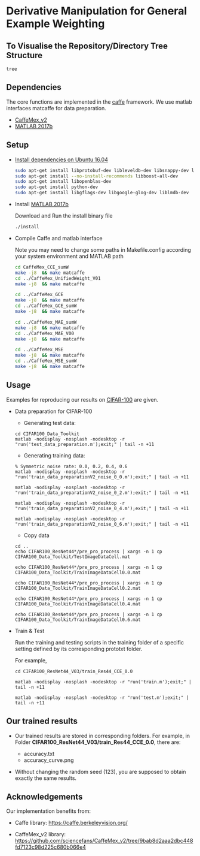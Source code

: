 
# Derivative Manipulation for General Example Weighting


## To Visualise the Repository/Directory Tree Structure

```
tree
```

## Dependencies
The core functions are implemented in the [caffe](https://github.com/BVLC/caffe) framework. We use matlab interfaces matcaffe for data preparation.  
* [CaffeMex_v2](https://github.com/sciencefans/CaffeMex_v2/tree/9bab8d2aaa2dbc448fd7123c98d225c680b066e4)
* [MATLAB 2017b](https://uk.mathworks.com/products/new_products/release2017b.html)


## Setup


* [Install dependencies on Ubuntu 16.04](http://caffe.berkeleyvision.org/install_apt.html ) 
    ```bash
    sudo apt-get install libprotobuf-dev libleveldb-dev libsnappy-dev libopencv-dev libhdf5-serial-dev protobuf-compiler
    sudo apt-get install --no-install-recommends libboost-all-dev
    sudo apt-get install libopenblas-dev
    sudo apt-get install python-dev
    sudo apt-get install libgflags-dev libgoogle-glog-dev liblmdb-dev
    ```
* Install [MATLAB 2017b](https://uk.mathworks.com/products/new_products/release2017b.html)

    Download and Run the install binary file
    ```bash
    ./install
    ```

* Compile Caffe and matlab interface
    
    Note you may need to change some paths in Makefile.config according your system environment and MATLAB path 

    ```bash
    cd CaffeMex_CCE_sumW
    make -j8  && make matcaffe
    cd ../CaffeMex_UnifiedWeight_V01
    make -j8  && make matcaffe
    
    cd ../CaffeMex_GCE
    make -j8  && make matcaffe
    cd ../CaffeMex_GCE_sumW
    make -j8  && make matcaffe
    
    cd ../CaffeMex_MAE_sumW
    make -j8  && make matcaffe
    cd ../CaffeMex_MAE_V00
    make -j8  && make matcaffe
    
    cd ../CaffeMex_MSE
    make -j8  && make matcaffe
    cd ../CaffeMex_MSE_sumW
    make -j8  && make matcaffe

    ```

## Usage

Examples for reproducing our results on [CIFAR-100](https://www.cs.toronto.edu/~kriz/cifar.html) are given. 

* Data preparation for CIFAR-100
    
    * Generating test data: 
    ```
    cd CIFAR100_Data_Toolkit
    matlab -nodisplay -nosplash -nodesktop -r "run('test_data_preparation.m');exit;" | tail -n +11
    ```

    * Generating training data: 
    ```
    % Symmetric noise rate: 0.0, 0.2, 0.4, 0.6
    matlab -nodisplay -nosplash -nodesktop -r "run('train_data_preparationV2_noise_0_0.m');exit;" | tail -n +11

    matlab -nodisplay -nosplash -nodesktop -r "run('train_data_preparationV2_noise_0_2.m');exit;" | tail -n +11

    matlab -nodisplay -nosplash -nodesktop -r "run('train_data_preparationV2_noise_0_4.m');exit;" | tail -n +11

    matlab -nodisplay -nosplash -nodesktop -r "run('train_data_preparationV2_noise_0_6.m');exit;" | tail -n +11
    ```

    * Copy data 
    ```
    cd .. 
    echo CIFAR100_ResNet44*/pre_pro_process | xargs -n 1 cp CIFAR100_Data_Toolkit/TestImageDataCell.mat

    echo CIFAR100_ResNet44*/pre_pro_process | xargs -n 1 cp CIFAR100_Data_Toolkit/TrainImageDataCell0.0.mat

    echo CIFAR100_ResNet44*/pre_pro_process | xargs -n 1 cp CIFAR100_Data_Toolkit/TrainImageDataCell0.2.mat
    
    echo CIFAR100_ResNet44*/pre_pro_process | xargs -n 1 cp CIFAR100_Data_Toolkit/TrainImageDataCell0.4.mat

    echo CIFAR100_ResNet44*/pre_pro_process | xargs -n 1 cp CIFAR100_Data_Toolkit/TrainImageDataCell0.6.mat
    ```

* Train & Test
    
    Run the training and testing scripts in the training folder of a specific setting defined by its corresponding prototxt folder. 
    
    For example, 
    ```
    cd CIFAR100_ResNet44_V03/train_Res44_CCE_0.0
    
    matlab -nodisplay -nosplash -nodesktop -r "run('train.m');exit;" | tail -n +11
    
    matlab -nodisplay -nosplash -nodesktop -r "run('test.m');exit;" | tail -n +11
    ```


## Our trained results

* Our trained results are stored in corresponding folders. For example, in Folder **CIFAR100_ResNet44_V03/train_Res44_CCE_0.0**, there are: 
    * accuracy.txt
    * accuracy_curve.png

* Without changing the random seed (123), you are supposed to obtain exactly the same results. 







## Acknowledgements

Our implementation benefits from:

* Caffe library: https://caffe.berkeleyvision.org/

* CaffeMex_v2 library: https://github.com/sciencefans/CaffeMex_v2/tree/9bab8d2aaa2dbc448fd7123c98d225c680b066e4



